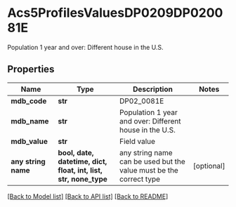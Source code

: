 # Acs5ProfilesValuesDP0209DP020081E

Population 1 year and over: Different house in the U.S.

## Properties
Name | Type | Description | Notes
------------ | ------------- | ------------- | -------------
**mdb_code** | **str** | DP02_0081E | 
**mdb_name** | **str** | Population 1 year and over: Different house in the U.S. | 
**mdb_value** | **str** | Field value | 
**any string name** | **bool, date, datetime, dict, float, int, list, str, none_type** | any string name can be used but the value must be the correct type | [optional]

[[Back to Model list]](../README.md#documentation-for-models) [[Back to API list]](../README.md#documentation-for-api-endpoints) [[Back to README]](../README.md)


